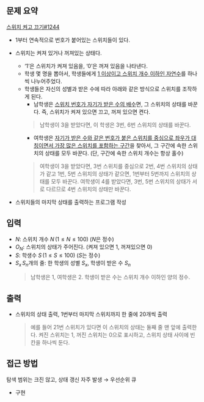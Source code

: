 ## 문제 요약
[스위치 켜고 끄기#1244](https://www.acmicpc.net/problem/1244)
- 1부터 연속적으로 번호가 붙어있는 스위치들이 있다.
- 스위치는 켜져 있거나 꺼져있는 상태다.
    - ‘1’은 스위치가 켜져 있음을, ‘0’은 꺼져 있음을 나타낸다.
    - 학생 몇 명을 뽑아서, 학생들에게 <u>1 이상이고 스위치 개수 이하인 자연수</u>를 하나씩 나누어주었다.
    - 학생들은 자신의 성별과 받은 수에 따라 아래와 같은 방식으로 스위치를 조작하게 된다.
        - 남학생은 <u>스위치 번호가 자기가 받은 수의 배수</u>면, 그 스위치의 상태를 바꾼다. 즉, 스위치가 켜져 있으면 끄고, 꺼져 있으면 켠다.
        > 남학생이 3을 받았다면, 이 학생은 3번, 6번 스위치의 상태를 바꾼다.
        - 여학생은 <u>자기가 받은 수와 같은 번호가 붙은 스위치를 중심으로 좌우가 대칭이면서 가장 많은 스위치를 포함하는 구간</u>을 찾아서, 그 구간에 속한 스위치의 상태를 모두 바꾼다. (단, 구간에 속한 스위치 개수는 항상 홀수)
        > 여학생이 3을 받았다면, 3번 스위치를 중심으로 2번, 4번 스위치의 상태가 같고 1번, 5번 스위치의 상태가 같으면, 1번부터 5번까지 스위치의 상태를 모두 바꾼다.
        > 여학생이 4를 받았다면, 3번, 5번 스위치의 상태가 서로 다르므로 4번 스위치의 상태만 바꾼다.

- 스위치들의 마지막 상태를 출력하는 프로그램 작성

## 입력
- $N$: 스위치 개수 $N\, (1 \le N \le 100)$ ($N$은 정수)
- $O_N$: 스위치의 상태가 주어진다. (켜져 있으면 1, 꺼져있으면 0)
- $S$: 학생수 $S\, (1 \le S \le 100)$ ($S$는 정수)
- $S_{x}\,S_{n}$개의 줄: 한 학생의 성별 $S_{x}$, 학생이 받은 수 $S_{n}$
    > 남학생은 1, 여학생은 2.
    > 학생이 받은 수는 스위치 개수 이하인 양의 정수.

## 출력
- 스위치의 상태 출력, 1번부터 마지막 스위치까지 한 줄에 20개씩 출력
    > 예를 들어 21번 스위치가 있다면 이 스위치의 상태는 둘째 줄 맨 앞에 출력한다.
    > 켜진 스위치는 1, 꺼진 스위치는 0으로 표시하고, 스위치 상태 사이에 빈칸을 하나씩 둔다.

## 접근 방법
탐색 범위는 크진 않고, 상태 갱신 자주 발생 → 우선순위 큐
- 구현